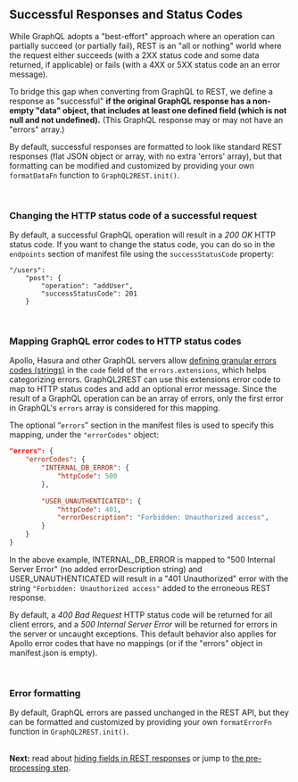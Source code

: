 ## Successful Responses and Status Codes

While GraphQL adopts a "best-effort" approach where an operation can partially succeed (or partially fail), REST is an "all or nothing" world where the request either succeeds (with a 2XX status code and some data returned, if applicable) or fails (with a 4XX or 5XX status code an an error message).

To bridge this gap when converting from GraphQL to REST, we define a response as "successful" **if the original GraphQL response has a non-empty "data" object, that includes at least one defined field (which is not null and not undefined).** (This GraphQL response may or may not have an "errors" array.)

By default, successful responses are formatted to look like standard REST responses (flat JSON object or array, with no extra 'errors' array), but that formatting can be modified and customized by providing your own `formatDataFn` function to `GraphQL2REST.init()`.

<br>

### Changing the HTTP status code of a successful request
By default, a successful GraphQL operation will result in a *200 OK* HTTP status code. If you want to change the status code, you can do so in the `endpoints` section of manifest file using the `successStatusCode` property: 

```
"/users": 
	"post": {
		"operation": "addUser",
		"successStatusCode": 201 
	}
```
<br>

### Mapping GraphQL error codes to HTTP  status codes
Apollo, Hasura and other GraphQL servers allow [defining granular errors codes (strings)](https://www.apollographql.com/docs/apollo-server/data/errors/#codes) in the `code` field of the `errors.extensions`,  which helps categorizing errors. GraphQL2REST can use this extensions error code to map to HTTP status codes and add an optional error message. Since the result of a GraphQL operation can be an array of errors, only the first error in GraphQL's `errors` array is considered for this mapping. 



The optional “`errors`” section in the manifest files is used to specify this mapping, under the `"errorCodes"` object:
```json
"errors": {
	"errorCodes": {
		"INTERNAL_DB_ERROR": {
			"httpCode": 500 
		},
		
		"USER_UNAUTHENTICATED": {
			"httpCode": 401,
			"errorDescription": "Forbidden: Unauthorized access",
		}
	}
}  
```
In the above example, INTERNAL_DB_ERROR is mapped to "500 Internal Server Error" (no added errorDescription string) and USER_UNAUTHENTICATED will result in a "401 Unauthorized" error with the string `"Forbidden: Unauthorized access"` added to the erroneous REST response.

By default, a  _400 Bad Request_  HTTP status code will be returned for all client errors, and a  _500 Internal Server Error_  will be returned for errors in the server or uncaught exceptions. This default behavior also applies for Apollo error codes that have no mappings (or if the "errors" object in manifest.json is empty).

<br>

### Error formatting
By default, GraphQL errors are passed unchanged in the REST API, but they can be formatted and customized by providing your own `formatErrorFn` function in `GraphQL2REST.init()`. 
<br>
<br>
 
**Next:** read about [hiding fields in REST responses](Hiding%20fields%20in%20REST%20responses.md) or jump to [the pre-processing step](Pre-processing%20step.md).